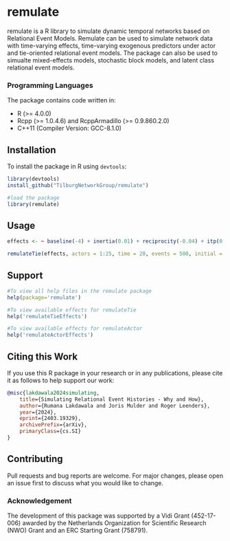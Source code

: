 # remulate

remulate is a R library to simulate dynamic temporal networks based on Relational Event Models. Remulate can be used to simulate network data with time-varying effects, time-varying exogenous predictors under actor and tie-oriented relational event models. The package can also be used to simualte mixed-effects models, stochastic block models, and latent class relational event models.



### Programming Languages
The package contains code written in:
* R (>= 4.0.0)
* Rcpp (>= 1.0.4.6) and RcppArmadillo (>= 0.9.860.2.0)
* C++11 (Compiler Version: GCC-8.1.0)
	
## Installation

To install the package in R using `devtools`:

```R
library(devtools)
install_github("TilburgNetworkGroup/remulate")

#load the package
library(remulate)
```

## Usage
```R
effects <- ~ baseline(-4) + inertia(0.01) + reciprocity(-0.04) + itp(0.01,scaling="std")

remulateTie(effects, actors = 1:25, time = 20, events = 500, initial = 200)

```
## Support
```R
#To view all help files in the remulate package
help(package='remulate')

#To view available effects for remulateTie
help('remulateTieEffects')

#To view available effects for remulateActor
help('remulateActorEffects')

```

## Citing this Work

If you use this R package in your research or in any publications, please cite it as follows to help support our work:

```bibtex
@misc{lakdawala2024simulating,
    title={Simulating Relational Event Histories - Why and How}, 
    author={Rumana Lakdawala and Joris Mulder and Roger Leenders},
    year={2024},
    eprint={2403.19329},
    archivePrefix={arXiv},
    primaryClass={cs.SI}
}
```

## Contributing
Pull requests and bug reports are welcome. For major changes, please open an issue first to discuss what you would like to change.

### Acknowledgement
The development of this package was supported by a Vidi Grant (452-17-006) awarded by the Netherlands Organization for Scientific Research (NWO) Grant and an ERC Starting Grant  (758791).

